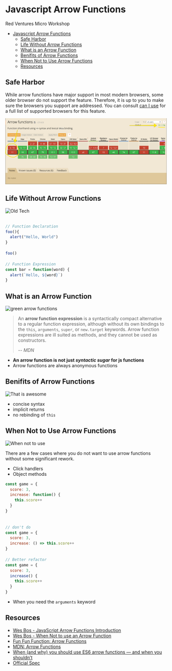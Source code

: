 # Javascript Arrow Functions

Red Ventures Micro Workshop

- [Javascript Arrow Functions](#Javascript-Arrow-Functions)
  - [Safe Harbor](#Safe-Harbor)
  - [Life Without Arrow Functions](#Life-Without-Arrow-Functions)
  - [What is an Arrow Function](#What-is-an-Arrow-Function)
  - [Benifits of Arrow Functions](#Benifits-of-Arrow-Functions)
  - [When Not to Use Arrow Functions](#When-Not-to-Use-Arrow-Functions)
  - [Resources](#Resources)


## Safe Harbor

While arrow functions have major support in most modern browsers, some older browser do not support the feature. Therefore, it is up to you to make sure the browsers you support are addressed. You can consult [can I use](https://caniuse.com/#feat=arrow-functions) for a full list of supported browsers for this feature.

![can i use arrow functions](images/caniusearrowfunctions.png)

## Life Without Arrow Functions
![Old Tech](https://media.giphy.com/media/bZQvimlS7kuGc/giphy.gif)
```js

// Function Declaration
foo(){
  alert("Hello, World")
}

foo()

// Function Expression
const bar = function(word) {
  alert(`Hello, ${word}`)
}

```

## What is an Arrow Function
![green arrow functions](https://media.giphy.com/media/EMm31ROmLJtEk/giphy.gif)

> An **arrow function expression** is a syntactically compact alternative to a regular function expression, although without its own bindings to the `this`, `arguments`, `super`, or `new.target` keywords. Arrow function expressions are ill suited as methods, and they cannot be used as constructors.
>
> -- <cite>MDN</cite>

- **An arrow function is not just _syntactic sugar_ for js functions**
- Arrow functions are always anonymous functions

## Benifits of Arrow Functions

![That is awesome](https://media.giphy.com/media/Qh6NZWsFx1G1O/giphy.gif)

- concise syntax
- implicit returns
- no rebinding of `this`

## When Not to Use Arrow Functions

![When not to use](https://media.giphy.com/media/ka58AlHmghpQ4uUmTl/giphy.gif)

There are a few cases where you do not want to use arrow functions without some significant rework.

- Click handlers
- Object methods

```js
const game = {
  score: 3,
  increase: function() {
    this.score++
  }
}


// don't do
const game = {
  score: 3,
  increase: () => this.score++
}

// Better refactor
const game = {
  score: 3,
  increase() {
    this.score++
  }
}
```

- When you need the `arguments` keyword

## Resources

- [Wes Bos - JavaScript Arrow Functions Introduction](https://wesbos.com/arrow-functions/)
- [Wes Bos - When Not to use an Arrow Function](https://wesbos.com/arrow-function-no-no/)
- [Fun Fun Function: Arrow Functions](https://www.youtube.com/watch?v=6sQDTgOqh-I)
- [MDN: Arrow Functions](https://developer.mozilla.org/en-US/docs/Web/JavaScript/Reference/Functions/Arrow_functions)
- [When (and why) you should use ES6 arrow functions — and when you shouldn’t](https://www.freecodecamp.org/news/when-and-why-you-should-use-es6-arrow-functions-and-when-you-shouldnt-3d851d7f0b26/)
- [Official Spec](https://www.ecma-international.org/ecma-262/6.0/#sec-arrow-function-definitions)

